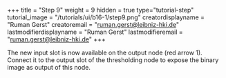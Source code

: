 +++
title = "Step 9"
weight = 9
hidden = true
type="tutorial-step"
tutorial_image = "/tutorials/ui/b16-1/step9.png"
creatordisplayname = "Ruman Gerst"
creatoremail = "ruman.gerst@leibniz-hki.de"
lastmodifierdisplayname = "Ruman Gerst"
lastmodifieremail = "ruman.gerst@leibniz-hki.de"
+++

The new input slot is now available on the output node (red arrow 1). Connect it to the output slot of the thresholding node to expose the binary image as output of this node. 


